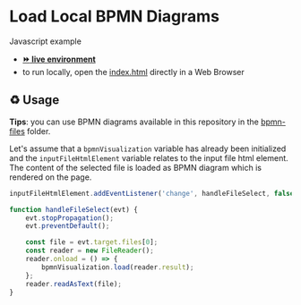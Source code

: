 # Load Local BPMN Diagrams

Javascript example
- [__:fast_forward: live environment__](https://cdn.statically.io/gh/process-analytics/bpmn-visualization-examples/master/examples/display-bpmn-diagram/load-local-bpmn-diagrams/index.html)
- to run locally, open the [index.html](index.html) directly in a Web Browser

## ♻️ Usage

**Tips**: you can use BPMN diagrams available in this repository in the [bpmn-files](../../../bpmn-files) folder.

Let's assume that a `bpmnVisualization` variable has already been initialized and the `inputFileHtmlElement` variable relates
to the input file html element.  \
The content of the selected file is loaded as BPMN diagram which is rendered on the page. 

```javascript
inputFileHtmlElement.addEventListener('change', handleFileSelect, false);

function handleFileSelect(evt) {
    evt.stopPropagation();
    evt.preventDefault();

    const file = evt.target.files[0];
    const reader = new FileReader();
    reader.onload = () => {
        bpmnVisualization.load(reader.result);
    };
    reader.readAsText(file);
}
```